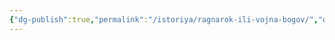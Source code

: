 ```yaml
---
{"dg-publish":true,"permalink":"/istoriya/ragnarok-ili-vojna-bogov/","dgPassFrontmatter":true}
---
```


